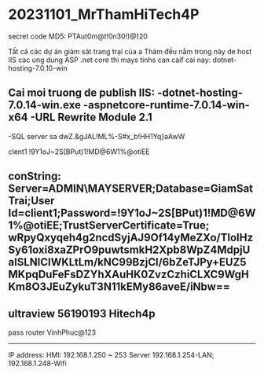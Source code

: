 # 20231101_MrThamHiTech4P

secret code MD5: PTAut0m@t!0n30!)@)20

Tất cả các dự án giám sát trang trại của a Thám đều nằm trong này
de host IIS cac ung dung ASP .net core thi mays tinhs can caif cai nay: dotnet-hosting-7.0.10-win

Cai moi truong de publish IIS:
-dotnet-hosting-7.0.14-win.exe
-aspnetcore-runtime-7.0.14-win-x64
-URL Rewrite Module 2.1
---------------------------------------------------------------------------------------------
-SQL server
sa
dwZ.&gJAL!ML%-S#x_b!HH1Yq}aAwW

clent1
!9Y1oJ~2S[BPut)1!MD@6W1%@otiEE


conString: Server=ADMIN\MAYSERVER;Database=GiamSatTrai;User Id=client1;Password=!9Y1oJ~2S[BPut)1!MD@6W1%@otiEE;TrustServerCertificate=True;
wRpyQxyqeh4g2ncdSyjAJ9Of14yMeZXo/TloIHzSy61oxi8xaZPrO9puwtsmkH2Xpb8WpZ4MdpjUalSLNlCIWKLtLm/kNC99BzjCl/6bZeTJPy+EUZ5MKpqDuFeFsDZYhXAuHK0ZvzCzhiCLXC9WgHKm8O3JEuZykuT3N11kEMy86aveE/iNbw==
---------------------------------------------------------------------------------------------
ultraview
56190193
Hitech4p
-----------------------------------------------------------------------
pass router
VinhPhuc@123

----------------------------------------------------------------------
IP address:
 HMI: 192.168.1.250 ~ 253
 Server 192.168.1.254-LAN; 192.168.1.248-Wifi